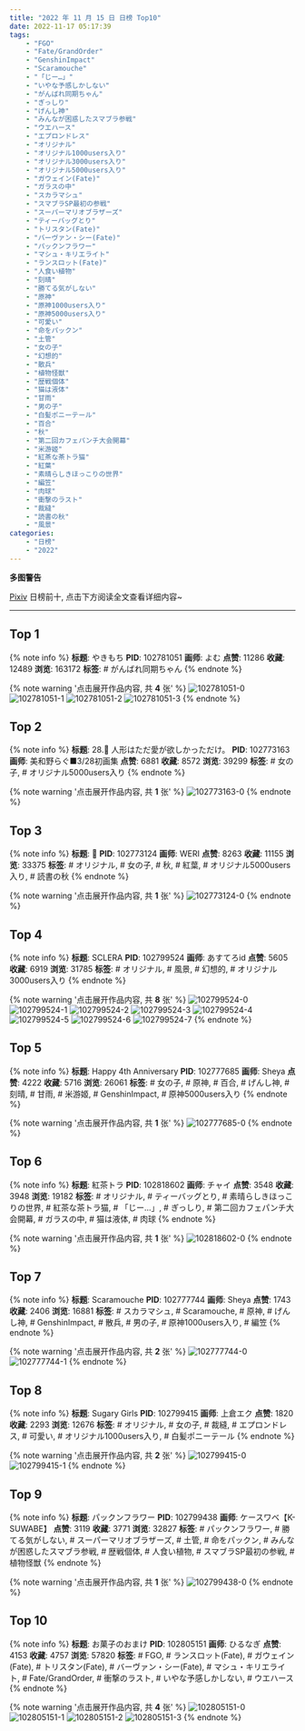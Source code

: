 ```yaml
---
title: "2022 年 11 月 15 日 日榜 Top10"
date: 2022-11-17 05:17:39
tags:
    - "FGO"
    - "Fate/GrandOrder"
    - "GenshinImpact"
    - "Scaramouche"
    - "「じー…」"
    - "いやな予感しかしない"
    - "がんばれ同期ちゃん"
    - "ぎっしり"
    - "げんし神"
    - "みんなが困惑したスマブラ参戦"
    - "ウエハース"
    - "エプロンドレス"
    - "オリジナル"
    - "オリジナル1000users入り"
    - "オリジナル3000users入り"
    - "オリジナル5000users入り"
    - "ガウェイン(Fate)"
    - "ガラスの中"
    - "スカラマシュ"
    - "スマブラSP最初の参戦"
    - "スーパーマリオブラザーズ"
    - "ティーバッグとり"
    - "トリスタン(Fate)"
    - "バーヴァン・シー(Fate)"
    - "パックンフラワー"
    - "マシュ・キリエライト"
    - "ランスロット(Fate)"
    - "人食い植物"
    - "刻晴"
    - "勝てる気がしない"
    - "原神"
    - "原神1000users入り"
    - "原神5000users入り"
    - "可愛い"
    - "命をパックン"
    - "土管"
    - "女の子"
    - "幻想的"
    - "散兵"
    - "植物怪獣"
    - "歴戦個体"
    - "猫は液体"
    - "甘雨"
    - "男の子"
    - "白髪ポニーテール"
    - "百合"
    - "秋"
    - "第二回カフェパンチ大会開幕"
    - "米游姬"
    - "紅茶な茶トラ猫"
    - "紅葉"
    - "素晴らしきほっこりの世界"
    - "編笠"
    - "肉球"
    - "衝撃のラスト"
    - "裁縫"
    - "読書の秋"
    - "風景"
categories:
    - "日榜"
    - "2022"
---
```


<i class="fa fa-triangle-exclamation"></i>**多图警告**<i class="fa fa-triangle-exclamation"></i>

[Pixiv](https://www.pixiv.net/) 日榜前十, 点击下方阅读全文查看详细内容~

<!-- more -->

---

## Top 1

{% note info %}
**标题**: やきもち
**PID**: 102781051 **画师**: よむ
**点赞**: 11286 **收藏**: 12489 **浏览**: 163172
**标签**: # がんばれ同期ちゃん
{% endnote %}

{% note warning '点击展开作品内容, 共 **4** 张' %}
![102781051-0](https://i.pixiv.re/img-original/img/2022/11/14/08/09/40/102781051_p0.png)
![102781051-1](https://i.pixiv.re/img-original/img/2022/11/14/08/09/40/102781051_p1.png)
![102781051-2](https://i.pixiv.re/img-original/img/2022/11/14/08/09/40/102781051_p2.png)
![102781051-3](https://i.pixiv.re/img-original/img/2022/11/14/08/09/40/102781051_p3.png)
{% endnote %}

## Top 2

{% note info %}
**标题**: 28.💍 人形はただ愛が欲しかっただけ。
**PID**: 102773163 **画师**: 美和野らぐ■3/28初画集
**点赞**: 6881 **收藏**: 8572 **浏览**: 39299
**标签**: # 女の子, # オリジナル5000users入り
{% endnote %}

{% note warning '点击展开作品内容, 共 **1** 张' %}
![102773163-0](https://i.pixiv.re/img-original/img/2022/11/14/00/00/17/102773163_p0.png)
{% endnote %}

## Top 3

{% note info %}
**标题**: 🍁
**PID**: 102773124 **画师**: WERI
**点赞**: 8263 **收藏**: 11155 **浏览**: 33375
**标签**: # オリジナル, # 女の子, # 秋, # 紅葉, # オリジナル5000users入り, # 読書の秋
{% endnote %}

{% note warning '点击展开作品内容, 共 **1** 张' %}
![102773124-0](https://i.pixiv.re/img-original/img/2022/11/14/00/00/12/102773124_p0.png)
{% endnote %}

## Top 4

{% note info %}
**标题**: SCLERA
**PID**: 102799524 **画师**: あすてろid
**点赞**: 5605 **收藏**: 6919 **浏览**: 31785
**标签**: # オリジナル, # 風景, # 幻想的, # オリジナル3000users入り
{% endnote %}

{% note warning '点击展开作品内容, 共 **8** 张' %}
![102799524-0](https://i.pixiv.re/img-original/img/2022/11/15/00/00/56/102799524_p0.png)
![102799524-1](https://i.pixiv.re/img-original/img/2022/11/15/00/00/56/102799524_p1.png)
![102799524-2](https://i.pixiv.re/img-original/img/2022/11/15/00/00/56/102799524_p2.png)
![102799524-3](https://i.pixiv.re/img-original/img/2022/11/15/00/00/56/102799524_p3.png)
![102799524-4](https://i.pixiv.re/img-original/img/2022/11/15/00/00/56/102799524_p4.png)
![102799524-5](https://i.pixiv.re/img-original/img/2022/11/15/00/00/56/102799524_p5.png)
![102799524-6](https://i.pixiv.re/img-original/img/2022/11/15/00/00/56/102799524_p6.png)
![102799524-7](https://i.pixiv.re/img-original/img/2022/11/15/00/00/56/102799524_p7.png)
{% endnote %}

## Top 5

{% note info %}
**标题**: Happy 4th Anniversary
**PID**: 102777685 **画师**: Sheya
**点赞**: 4222 **收藏**: 5716 **浏览**: 26061
**标签**: # 女の子, # 原神, # 百合, # げんし神, # 刻晴, # 甘雨, # 米游姬, # GenshinImpact, # 原神5000users入り
{% endnote %}

{% note warning '点击展开作品内容, 共 **1** 张' %}
![102777685-0](https://i.pixiv.re/img-original/img/2022/11/14/02/56/15/102777685_p0.jpg)
{% endnote %}

## Top 6

{% note info %}
**标题**: 紅茶トラ
**PID**: 102818602 **画师**: チャイ
**点赞**: 3548 **收藏**: 3948 **浏览**: 19182
**标签**: # オリジナル, # ティーバッグとり, # 素晴らしきほっこりの世界, # 紅茶な茶トラ猫, # 「じー…」, # ぎっしり, # 第二回カフェパンチ大会開幕, # ガラスの中, # 猫は液体, # 肉球
{% endnote %}

{% note warning '点击展开作品内容, 共 **1** 张' %}
![102818602-0](https://i.pixiv.re/img-original/img/2022/11/15/20/30/01/102818602_p0.png)
{% endnote %}

## Top 7

{% note info %}
**标题**: Scaramouche
**PID**: 102777744 **画师**: Sheya
**点赞**: 1743 **收藏**: 2406 **浏览**: 16881
**标签**: # スカラマシュ, # Scaramouche, # 原神, # げんし神, # GenshinImpact, # 散兵, # 男の子, # 原神1000users入り, # 編笠
{% endnote %}

{% note warning '点击展开作品内容, 共 **2** 张' %}
![102777744-0](https://i.pixiv.re/img-original/img/2022/11/14/03/00/18/102777744_p0.jpg)
![102777744-1](https://i.pixiv.re/img-original/img/2022/11/14/03/00/18/102777744_p1.jpg)
{% endnote %}

## Top 8

{% note info %}
**标题**: Sugary Girls
**PID**: 102799415 **画师**: 上倉エク
**点赞**: 1820 **收藏**: 2293 **浏览**: 12676
**标签**: # オリジナル, # 女の子, # 裁縫, # エプロンドレス, # 可愛い, # オリジナル1000users入り, # 白髪ポニーテール
{% endnote %}

{% note warning '点击展开作品内容, 共 **2** 张' %}
![102799415-0](https://i.pixiv.re/img-original/img/2022/11/15/00/00/19/102799415_p0.jpg)
![102799415-1](https://i.pixiv.re/img-original/img/2022/11/15/00/00/19/102799415_p1.jpg)
{% endnote %}

## Top 9

{% note info %}
**标题**: パックンフラワー
**PID**: 102799438 **画师**: ケースワベ【K-SUWABE】
**点赞**: 3119 **收藏**: 3771 **浏览**: 32827
**标签**: # パックンフラワー, # 勝てる気がしない, # スーパーマリオブラザーズ, # 土管, # 命をパックン, # みんなが困惑したスマブラ参戦, # 歴戦個体, # 人食い植物, # スマブラSP最初の参戦, # 植物怪獣
{% endnote %}

{% note warning '点击展开作品内容, 共 **1** 张' %}
![102799438-0](https://i.pixiv.re/img-original/img/2022/11/15/00/00/22/102799438_p0.png)
{% endnote %}

## Top 10

{% note info %}
**标题**: お菓子のおまけ
**PID**: 102805151 **画师**: ひるなぎ
**点赞**: 4153 **收藏**: 4757 **浏览**: 57820
**标签**: # FGO, # ランスロット(Fate), # ガウェイン(Fate), # トリスタン(Fate), # バーヴァン・シー(Fate), # マシュ・キリエライト, # Fate/GrandOrder, # 衝撃のラスト, # いやな予感しかしない, # ウエハース
{% endnote %}

{% note warning '点击展开作品内容, 共 **4** 张' %}
![102805151-0](https://i.pixiv.re/img-original/img/2022/11/15/06/00/02/102805151_p0.jpg)
![102805151-1](https://i.pixiv.re/img-original/img/2022/11/15/06/00/02/102805151_p1.jpg)
![102805151-2](https://i.pixiv.re/img-original/img/2022/11/15/06/00/02/102805151_p2.jpg)
![102805151-3](https://i.pixiv.re/img-original/img/2022/11/15/06/00/02/102805151_p3.jpg)
{% endnote %}
